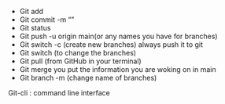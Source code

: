 - Git add
- Git commit -m “”
- Git status
- Git push -u origin main(or any names you have for branches)
- Git switch -c (create new branches) always push it to git
- Git switch (to change the branches)
- Git pull (from GitHub in your terminal)
- Git merge you put the information you are woking on in main
- Git branch -m (change name of branches)

Git-cli : command line interface

